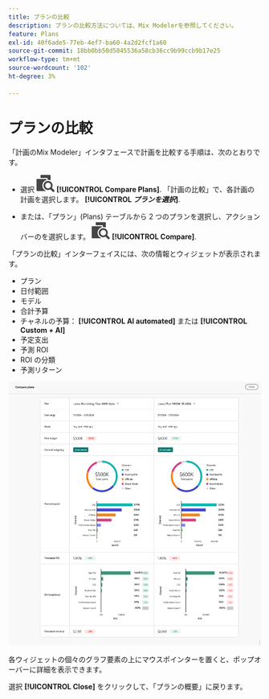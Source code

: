 ```yaml
---
title: プランの比較
description: プランの比較方法については、Mix Modelerを参照してください。
feature: Plans
exl-id: 40f6ade5-77eb-4ef7-ba60-4a2d2fcf1a60
source-git-commit: 18bb0bb50d5045536a58cb36cc9b99ccb9b17e25
workflow-type: tm+mt
source-wordcount: '102'
ht-degree: 3%

---
```


# プランの比較

「計画のMix Modeler」インタフェースで計画を比較する手順は、次のとおりです。

* 選択 ![比較](../assets/icons/Compare.svg) **[!UICONTROL Compare Plans]**. 「計画の比較」で、各計画の計画を選択します。 **[!UICONTROL _プランを選択_]**.

* または、「プラン」(Plans) テーブルから 2 つのプランを選択し、アクションバーのを選択します。 ![比較](../assets/icons/Compare.svg) **[!UICONTROL Compare]**.

「プランの比較」インターフェイスには、次の情報とウィジェットが表示されます。

* プラン
* 日付範囲
* モデル
* 合計予算
* チャネルの予算： **[!UICONTROL AI automated]** または **[!UICONTROL Custom + AI]**
* 予定支出
* 予測 ROI
* ROI の分類
* 予測リターン

![プランの比較](../assets/compare-plans.png)

各ウィジェットの個々のグラフ要素の上にマウスポインターを置くと、ポップオーバーに詳細を表示できます。

選択 **[!UICONTROL Close]** をクリックして、「プランの概要」に戻ります。
